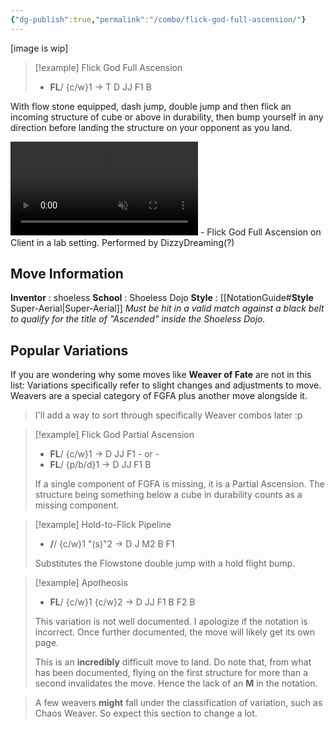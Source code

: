 ```yaml
---
{"dg-publish":true,"permalink":"/combo/flick-god-full-ascension/"}
---
```


\[image is wip\]

> [!example] Flick God Full Ascension
> - **FL**/ {c/w}1 -> T D JJ F1 B

With flow stone equipped, dash jump, double jump and then flick an incoming structure of cube or above in durability, then bump yourself in any direction before landing the structure on your opponent as you land.


<video controls loop autoplay muted>  
  <source src="https://files.catbox.moe/jzviqk.mp4" type="video/mp4">  
  Your browser does not support the video tag.  
</video>
 - Flick God Full Ascension on Client in a lab setting. Performed by DizzyDreaming(?)

## Move Information
**Inventor** : shoeless
**School** : Shoeless Dojo
**Style** : [[NotationGuide#**Style** Super-Aerial\|Super-Aerial]]
*Must be hit in a valid match against a black belt to qualify for the title of "Ascended" inside the Shoeless Dojo.*

## Popular Variations
If you are wondering why some moves like **Weaver of Fate** are not in this list:
Variations specifically refer to slight changes and adjustments to move.
Weavers are a special category of FGFA plus another move alongside it.
> I'll add a way to sort through specifically Weaver combos later :p

> [!example] Flick God Partial Ascension
> - **FL**/ {c/w}1 -> D JJ F1
> \- or -
> - **FL**/ {p/b/d}1 -> D JJ F1 B
> 
> If a single component of FGFA is missing, it is a Partial Ascension. 
> The structure being something below a cube in durability counts as a missing component.

> [!example] Hold-to-Flick Pipeline
> - **/**/ {c/w}1 "(s)"2 -> D J M2 B F1
> 
> Substitutes the Flowstone double jump with a hold flight bump.

> [!example] Apotheosis
> - **FL**/ {c/w}1 {c/w}2 -> D JJ F1 B F2 B
> 
> This variation is not well documented. I apologize if the notation is incorrect.
> Once further documented, the move will likely get its own page.
> 
> This is an **incredibly** difficult move to land.
> Do note that, from what has been documented, flying on the first structure for more than a second invalidates the move. Hence the lack of an **M** in the notation.

> A few weavers **might** fall under the classification of variation, such as Chaos Weaver.
> So expect this section to change a lot.
